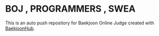 # BOJ , PROGRAMMERS , SWEA
This is an auto push repository for Baekjoon Online Judge created with [BaekjoonHub](https://github.com/BaekjoonHub/BaekjoonHub).
